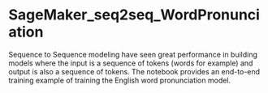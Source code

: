 # SageMaker_seq2seq_WordPronunciation
Sequence to Sequence modeling have seen great performance in building models where the input is a sequence of tokens (words for example) and output is also a sequence of tokens. The notebook provides an end-to-end training example of training the English word pronunciation model.
